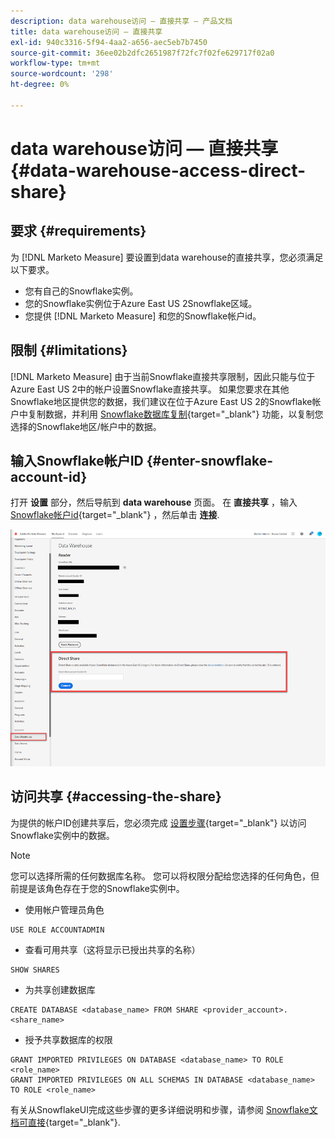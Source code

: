 ```yaml
---
description: data warehouse访问 — 直接共享 — 产品文档
title: data warehouse访问 — 直接共享
exl-id: 940c3316-5f94-4aa2-a656-aec5eb7b7450
source-git-commit: 36ee02b2dfc2651987f72fc7f02fe629717f02a0
workflow-type: tm+mt
source-wordcount: '298'
ht-degree: 0%

---
```


# data warehouse访问 — 直接共享 {#data-warehouse-access-direct-share}

## 要求 {#requirements}

为 [!DNL Marketo Measure] 要设置到data warehouse的直接共享，您必须满足以下要求。

* 您有自己的Snowflake实例。
* 您的Snowflake实例位于Azure East US 2Snowflake区域。
* 您提供 [!DNL Marketo Measure] 和您的Snowflake帐户id。

## 限制 {#limitations}

[!DNL Marketo Measure] 由于当前Snowflake直接共享限制，因此只能与位于Azure East US 2中的帐户设置Snowflake直接共享。 如果您要求在其他Snowflake地区提供您的数据，我们建议在位于Azure East US 2的Snowflake帐户中复制数据，并利用 [Snowflake数据库复制](https://docs.snowflake.com/en/user-guide/database-replication-intro.html){target="_blank"} 功能，以复制您选择的Snowflake地区/帐户中的数据。

## 输入Snowflake帐户ID {#enter-snowflake-account-id}

打开 **设置** 部分，然后导航到 **data warehouse** 页面。 在 **直接共享** ，输入 [Snowflake帐户id](https://docs.snowflake.com/en/user-guide/admin-account-identifier.html){target="_blank"} ，然后单击 **连接**.

![](assets/data-warehouse-access-direct-share-1.png)

## 访问共享 {#accessing-the-share}

为提供的帐户ID创建共享后，您必须完成 [设置步骤](https://docs.snowflake.com/en/user-guide/data-share-consumers.html){target="_blank"} 以访问Snowflake实例中的数据。

>[!NOTE]
>
>您可以选择所需的任何数据库名称。 您可以将权限分配给您选择的任何角色，但前提是该角色存在于您的Snowflake实例中。

* 使用帐户管理员角色

```
USE ROLE ACCOUNTADMIN
```

* 查看可用共享（这将显示已授出共享的名称）

```
SHOW SHARES
```

* 为共享创建数据库

```
CREATE DATABASE <database_name> FROM SHARE <provider_account>.<share_name>
```

* 授予共享数据库的权限

```
GRANT IMPORTED PRIVILEGES ON DATABASE <database_name> TO ROLE <role_name>
GRANT IMPORTED PRIVILEGES ON ALL SCHEMAS IN DATABASE <database_name> TO ROLE <role_name>
```

有关从SnowflakeUI完成这些步骤的更多详细说明和步骤，请参阅 [Snowflake文档可直接](https://docs.snowflake.com/en/user-guide/data-share-consumers.html){target="_blank"}.
